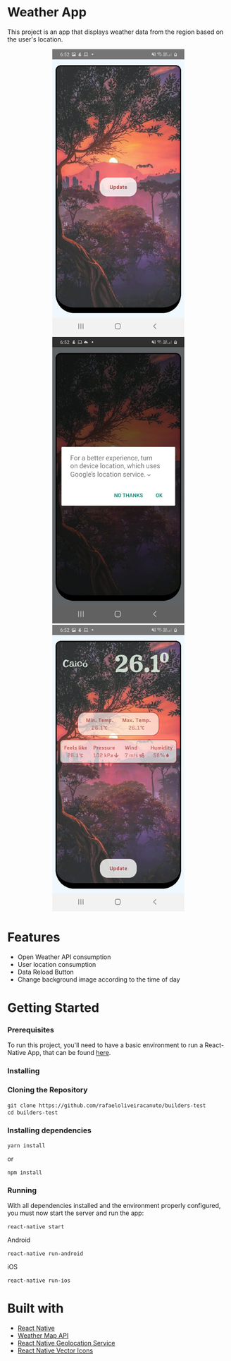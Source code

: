 # Weather App
<p>This project is an app that displays weather data from the region based on the user's location.</p>
<p align="center">
  <img src="/src/assets/screenshot_2.jpeg"  width="300" height="650">
  <img src="/src/assets/screenshot.jpeg"  width="300" height="650">
  <img src="/src/assets/screenshot_3.jpeg"  width="300" height="650">
</p>
<h1>Features</h1>

- Open Weather API consumption
- User location consumption
- Data Reload Button
- Change background image according to the time of day

<h1>Getting Started</h1>
<h3>Prerequisites</h3>
To run this project, you'll need to have a basic environment to run a React-Native App, that can be found <a href="http://reactnative.dev/docs/getting-started">here</a>.
<h3>Installing</h3>
<h3>Cloning the Repository</h3>

<pre>
<code>git clone https://github.com/rafaeloliveiracanuto/builders-test</code>
<code>cd builders-test</code>
</pre>

<h3>Installing dependencies</h3>
<pre>
<code>yarn install</code>
</pre>

or
<br>

<pre>
<code>npm install</code>
</pre>

<h3>Running</h3>
<p>With all dependencies installed and the environment properly configured, you must now start the server and run the app:</p>

<pre>
<code>react-native start</code>
</pre>

<p>Android</p>

<pre>
<code>react-native run-android</code>
</pre>

<p>iOS</p>

<pre>
<code>react-native run-ios</code>
</pre>

<h1>Built with</h1>

- <a href="https://reactnative.dev/">React Native</a>
- <a href="https://openweathermap.org/api">Weather Map API</a>
- <a href="https://github.com/Agontuk/react-native-geolocation-service">React Native Geolocation Service</a>
- <a href="https://github.com/oblador/react-native-vector-icons">React Native Vector Icons</a>
